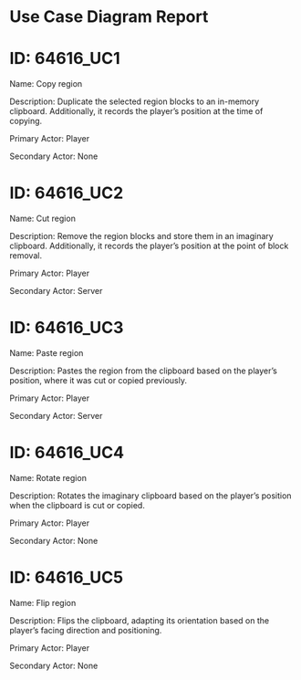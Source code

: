 # Use Case Diagram Report

# ID: 64616_UC1

Name: Copy region

Description: Duplicate the selected region blocks to an in-memory clipboard. Additionally, it records the player’s position at the time of copying.

Primary Actor: Player

Secondary Actor: None

# ID: 64616_UC2

Name: Cut region

Description: Remove the region blocks and store them in an imaginary clipboard. Additionally, it records the player’s position at the point of block removal.

Primary Actor: Player

Secondary Actor: Server

# ID: 64616_UC3

Name: Paste region

Description: Pastes the region from the clipboard based on the player’s position, where it was cut or copied previously.

Primary Actor: Player

Secondary Actor: Server

# ID: 64616_UC4

Name: Rotate region

Description: Rotates the imaginary clipboard based on the player’s position when the clipboard is cut or copied.

Primary Actor: Player

Secondary Actor: None

# ID: 64616_UC5

Name: Flip region

Description: Flips the clipboard, adapting its orientation based on the player’s facing direction and positioning.

Primary Actor: Player

Secondary Actor: None
